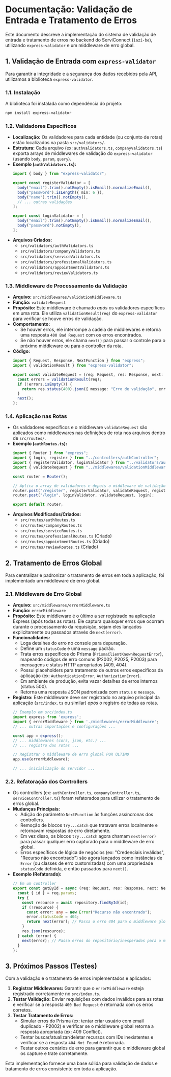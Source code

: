 # Documentação: Validação de Entrada e Tratamento de Erros

Este documento descreve a implementação do sistema de validação de entrada e tratamento de erros no backend do ServiConnect (`iazi-be`), utilizando `express-validator` e um middleware de erro global.

## 1. Validação de Entrada com `express-validator`

Para garantir a integridade e a segurança dos dados recebidos pela API, utilizamos a biblioteca `express-validator`.

### 1.1. Instalação

A biblioteca foi instalada como dependência do projeto:
```bash
npm install express-validator
```

### 1.2. Validadores Específicos

*   **Localização:** Os validadores para cada entidade (ou conjunto de rotas) estão localizados na pasta `src/validators/`.
*   **Estrutura:** Cada arquivo (ex: `authValidators.ts`, `companyValidators.ts`) exporta arrays de middlewares de validação do `express-validator` (usando `body`, `param`, `query`).
*   **Exemplo (`authValidators.ts`):**
    ```typescript
    import { body } from "express-validator";

    export const registerValidator = [
      body("email").trim().notEmpty().isEmail().normalizeEmail(),
      body("password").isLength({ min: 6 }),
      body("name").trim().notEmpty(),
      // ... outras validações
    ];

    export const loginValidator = [
      body("email").trim().notEmpty().isEmail().normalizeEmail(),
      body("password").notEmpty(),
    ];
    ```
*   **Arquivos Criados:**
    *   `src/validators/authValidators.ts`
    *   `src/validators/companyValidators.ts`
    *   `src/validators/serviceValidators.ts`
    *   `src/validators/professionalValidators.ts`
    *   `src/validators/appointmentValidators.ts`
    *   `src/validators/reviewValidators.ts`

### 1.3. Middleware de Processamento da Validação

*   **Arquivo:** `src/middlewares/validationMiddleware.ts`
*   **Função:** `validateRequest`
*   **Propósito:** Este middleware é chamado *após* os validadores específicos em uma rota. Ele utiliza `validationResult(req)` do `express-validator` para verificar se houve erros de validação.
*   **Comportamento:**
    *   Se houver erros, ele interrompe a cadeia de middlewares e retorna uma resposta `400 Bad Request` com os erros encontrados.
    *   Se não houver erros, ele chama `next()` para passar o controle para o próximo middleware ou para o controller da rota.
*   **Código:**
    ```typescript
    import { Request, Response, NextFunction } from "express";
    import { validationResult } from "express-validator";

    export const validateRequest = (req: Request, res: Response, next: NextFunction) => {
      const errors = validationResult(req);
      if (!errors.isEmpty()) {
        return res.status(400).json({ message: "Erro de validação", errors: errors.array() });
      }
      next();
    };
    ```

### 1.4. Aplicação nas Rotas

*   Os validadores específicos e o middleware `validateRequest` são aplicados como middlewares nas definições de rota nos arquivos dentro de `src/routes/`.
*   **Exemplo (`authRoutes.ts`):**
    ```typescript
    import { Router } from "express";
    import { login, register } from "../controllers/authController";
    import { registerValidator, loginValidator } from "../validators/authValidators";
    import { validateRequest } from "../middlewares/validationMiddleware";

    const router = Router();

    // Aplica o array de validadores e depois o middleware de validação
    router.post("/register", registerValidator, validateRequest, register);
    router.post("/login", loginValidator, validateRequest, login);

    export default router;
    ```
*   **Arquivos Modificados/Criados:**
    *   `src/routes/authRoutes.ts`
    *   `src/routes/companyRoutes.ts`
    *   `src/routes/serviceRoutes.ts`
    *   `src/routes/professionalRoutes.ts` (Criado)
    *   `src/routes/appointmentRoutes.ts` (Criado)
    *   `src/routes/reviewRoutes.ts` (Criado)

## 2. Tratamento de Erros Global

Para centralizar e padronizar o tratamento de erros em toda a aplicação, foi implementado um middleware de erro global.

### 2.1. Middleware de Erro Global

*   **Arquivo:** `src/middlewares/errorMiddleware.ts`
*   **Função:** `errorMiddleware`
*   **Propósito:** Este middleware é o último a ser registrado na aplicação Express (após todas as rotas). Ele captura quaisquer erros que ocorram durante o processamento da requisição, sejam eles lançados explicitamente ou passados através de `next(error)`.
*   **Funcionalidades:**
    *   Loga detalhes do erro no console para depuração.
    *   Define um `statusCode` e uma `message` padrão.
    *   Trata erros específicos do Prisma (`PrismaClientKnownRequestError`), mapeando códigos de erro comuns (P2002, P2025, P2003) para mensagens e status HTTP apropriados (409, 404).
    *   Possui placeholders para tratamento de outros erros específicos da aplicação (ex: `AuthenticationError`, `AuthorizationError`).
    *   Em ambiente de produção, evita vazar detalhes de erros internos (status 500).
    *   Retorna uma resposta JSON padronizada com `status` e `message`.
*   **Registro:** Este middleware deve ser registrado no arquivo principal da aplicação (`src/index.ts` ou similar) *após* o registro de todas as rotas.
    ```typescript
    // Exemplo em src/index.ts
    import express from 'express';
    import { errorMiddleware } from './middlewares/errorMiddleware';
    // ... outras importações e configurações ...
    
    const app = express();
    // ... middlewares (cors, json, etc.) ...
    // ... registro das rotas ...
    
    // Registrar o middleware de erro global POR ÚLTIMO
    app.use(errorMiddleware);
    
    // ... inicialização do servidor ...
    ```

### 2.2. Refatoração dos Controllers

*   Os controllers (ex: `authController.ts`, `companyController.ts`, `serviceController.ts`) foram refatorados para utilizar o tratamento de erros global.
*   **Mudanças Principais:**
    *   Adição do parâmetro `NextFunction` às funções assíncronas dos controllers.
    *   Remoção de blocos `try...catch` que tratavam erros localmente e retornavam respostas de erro diretamente.
    *   Em vez disso, os blocos `try...catch` agora chamam `next(error)` para passar qualquer erro capturado para o middleware de erro global.
    *   Erros específicos de lógica de negócios (ex: "Credenciais inválidas", "Recurso não encontrado") são agora lançados como instâncias de `Error` (ou classes de erro customizadas) com uma propriedade `statusCode` definida, e então passados para `next()`.
*   **Exemplo (Refatorado):**
    ```typescript
    // Em um controller
    export const getById = async (req: Request, res: Response, next: NextFunction): Promise<void> => {
      const { id } = req.params;
      try {
        const resource = await repository.findById(id);
        if (!resource) {
          const error: any = new Error("Recurso não encontrado");
          error.statusCode = 404;
          return next(error); // Passa o erro 404 para o middleware global
        }
        res.json(resource);
      } catch (error) {
        next(error); // Passa erros do repositório/inesperados para o middleware global
      }
    };
    ```

## 3. Próximos Passos (Testes)

Com a validação e o tratamento de erros implementados e aplicados:

1.  **Registrar Middlewares:** Garantir que o `errorMiddleware` esteja registrado corretamente no `src/index.ts`.
2.  **Testar Validação:** Enviar requisições com dados inválidos para as rotas e verificar se a resposta `400 Bad Request` é retornada com os erros corretos.
3.  **Testar Tratamento de Erros:**
    *   Simular erros do Prisma (ex: tentar criar usuário com email duplicado - P2002) e verificar se o middleware global retorna a resposta apropriada (ex: 409 Conflict).
    *   Tentar buscar/atualizar/deletar recursos com IDs inexistentes e verificar se a resposta `404 Not Found` é retornada.
    *   Testar outros cenários de erro para garantir que o middleware global os capture e trate corretamente.

Esta implementação fornece uma base sólida para validação de dados e tratamento de erros consistente em toda a aplicação.

